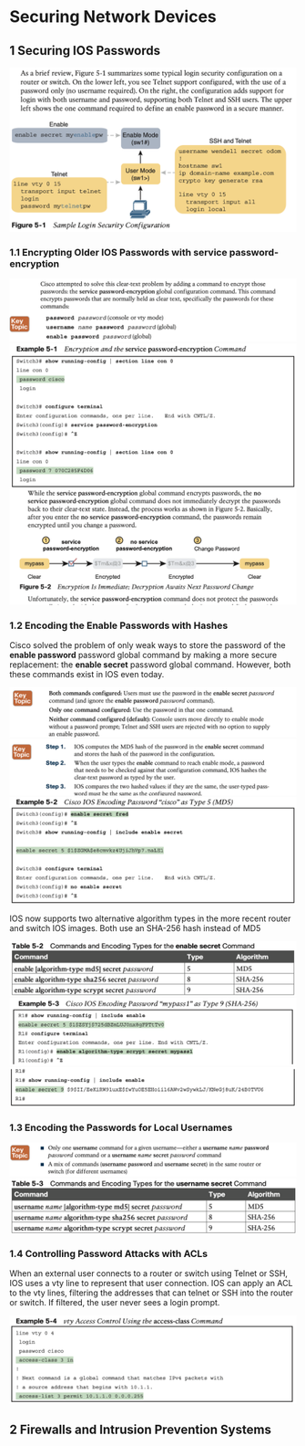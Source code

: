 # Securing Network Devices

## 1 **Securing IOS Passwords**

<img src="images/image-20230604183447100.png" alt="image-20230604183447100" style="zoom: 67%;" />

### 1.1 **Encrypting Older IOS Passwords with service password-encryption**

<img src="images/image-20230604183705631.png" alt="image-20230604183705631" style="zoom:50%;" />

<img src="images/image-20230604183738263.png" alt="image-20230604183738263" style="zoom:50%;" />

<img src="images/image-20230604184009464.png" alt="image-20230604184009464" style="zoom:50%;" />



### 1.2 **Encoding the Enable Passwords with Hashes**

Cisco solved the problem of only weak ways to store the password of the **enable password** password global command by making a more secure replacement: the **enable secret** password global command. However, both these commands exist in IOS even today. 

<img src="images/image-20230604184236936.png" alt="image-20230604184236936" style="zoom:50%;" />

<img src="images/image-20230604184423097.png" alt="image-20230604184423097" style="zoom:50%;" />

<img src="images/image-20230604184455434.png" alt="image-20230604184455434" style="zoom:50%;" />

IOS now supports two alternative algorithm types in the more recent router and switch IOS images. Both use an SHA-256 hash instead of MD5

<img src="images/image-20230604184651373.png" alt="image-20230604184651373" style="zoom:50%;" />

<img src="images/image-20230604184706384.png" alt="image-20230604184706384" style="zoom:50%;" />

<img src="images/image-20230604184716692.png" alt="image-20230604184716692" style="zoom:50%;" />

### 1.3 **Encoding the Passwords for Local Usernames**

<img src="images/image-20230604184929491.png" alt="image-20230604184929491" style="zoom:50%;" />

<img src="images/image-20230604184954067.png" alt="image-20230604184954067" style="zoom:50%;" />



### 1.4 **Controlling Password Attacks with ACLs**

When an external user connects to a router or switch using Telnet or SSH, IOS uses a vty line to represent that user connection. IOS can apply an ACL to the vty lines, filtering the addresses that can telnet or SSH into the router or switch. If filtered, the user never sees a login prompt.

<img src="images/image-20230604185301529.png" alt="image-20230604185301529" style="zoom:50%;" />







## 2 **Firewalls and Intrusion Prevention Systems**









